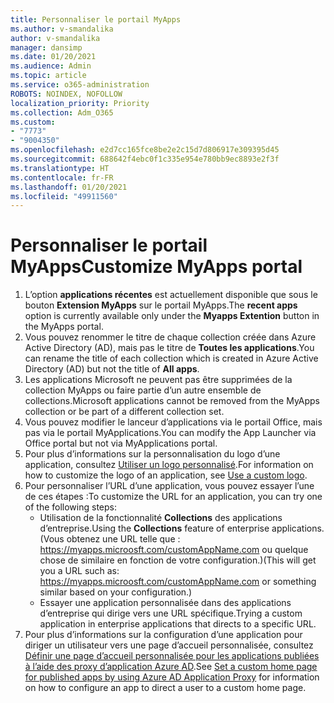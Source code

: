 ```yaml
---
title: Personnaliser le portail MyApps
ms.author: v-smandalika
author: v-smandalika
manager: dansimp
ms.date: 01/20/2021
ms.audience: Admin
ms.topic: article
ms.service: o365-administration
ROBOTS: NOINDEX, NOFOLLOW
localization_priority: Priority
ms.collection: Adm_O365
ms.custom:
- "7773"
- "9004350"
ms.openlocfilehash: e2d7cc165fce8be2e2c15d7d806917e309395d45
ms.sourcegitcommit: 688642f4ebc0f1c335e954e780bb9ec8893e2f3f
ms.translationtype: HT
ms.contentlocale: fr-FR
ms.lasthandoff: 01/20/2021
ms.locfileid: "49911560"
---
```

# <a name="customize-myapps-portal"></a><span data-ttu-id="9ffb5-102">Personnaliser le portail MyApps</span><span class="sxs-lookup"><span data-stu-id="9ffb5-102">Customize MyApps portal</span></span>

1. <span data-ttu-id="9ffb5-103">L’option **applications récentes** est actuellement disponible que sous le bouton **Extension MyApps** sur le portail MyApps.</span><span class="sxs-lookup"><span data-stu-id="9ffb5-103">The **recent apps** option is currently available only under the **Myapps Extention** button in the MyApps portal.</span></span>
2. <span data-ttu-id="9ffb5-104">Vous pouvez renommer le titre de chaque collection créée dans Azure Active Directory (AD), mais pas le titre de **Toutes les applications**.</span><span class="sxs-lookup"><span data-stu-id="9ffb5-104">You can rename the title of each collection which is created in Azure Active Directory (AD) but not the title of **All apps**.</span></span>
3. <span data-ttu-id="9ffb5-105">Les applications Microsoft ne peuvent pas être supprimées de la collection MyApps ou faire partie d’un autre ensemble de collections.</span><span class="sxs-lookup"><span data-stu-id="9ffb5-105">Microsoft applications cannot be removed from the MyApps collection or be part of a different collection set.</span></span>
4. <span data-ttu-id="9ffb5-106">Vous pouvez modifier le lanceur d’applications via le portail Office, mais pas via le portail MyApplications.</span><span class="sxs-lookup"><span data-stu-id="9ffb5-106">You can modify the App Launcher via Office portal but not via MyApplications portal.</span></span>
5. <span data-ttu-id="9ffb5-107">Pour plus d’informations sur la personnalisation du logo d’une application, consultez [Utiliser un logo personnalisé](https://docs.microsoft.com/azure/active-directory/manage-apps/add-application-portal-configure#use-a-custom-logo).</span><span class="sxs-lookup"><span data-stu-id="9ffb5-107">For information on how to customize the logo of an application, see [Use a custom logo](https://docs.microsoft.com/azure/active-directory/manage-apps/add-application-portal-configure#use-a-custom-logo).</span></span>
6. <span data-ttu-id="9ffb5-108">Pour personnaliser l’URL d’une application, vous pouvez essayer l’une de ces étapes :</span><span class="sxs-lookup"><span data-stu-id="9ffb5-108">To customize the URL for an application, you can try one of the following steps:</span></span>
    - <span data-ttu-id="9ffb5-109">Utilisation de la fonctionnalité **Collections** des applications d’entreprise.</span><span class="sxs-lookup"><span data-stu-id="9ffb5-109">Using the **Collections** feature of enterprise applications.</span></span> <span data-ttu-id="9ffb5-110">(Vous obtenez une URL telle que : https://myapps.microosft.com/customAppName.com ou quelque chose de similaire en fonction de votre configuration.)</span><span class="sxs-lookup"><span data-stu-id="9ffb5-110">(This will get you a URL such as: https://myapps.microosft.com/customAppName.com or something similar based on your configuration.)</span></span>
    - <span data-ttu-id="9ffb5-111">Essayer une application personnalisée dans des applications d’entreprise qui dirige vers une URL spécifique.</span><span class="sxs-lookup"><span data-stu-id="9ffb5-111">Trying a custom application in enterprise applications that directs to a specific URL.</span></span>
7. <span data-ttu-id="9ffb5-112">Pour plus d’informations sur la configuration d’une application pour diriger un utilisateur vers une page d’accueil personnalisée, consultez [Définir une page d’accueil personnalisée pour les applications publiées à l’aide des proxy d’application Azure AD](https://docs.microsoft.com/azure/active-directory/manage-apps/application-proxy-configure-custom-home-page).</span><span class="sxs-lookup"><span data-stu-id="9ffb5-112">See [Set a custom home page for published apps by using Azure AD Application Proxy](https://docs.microsoft.com/azure/active-directory/manage-apps/application-proxy-configure-custom-home-page) for information on how to configure an app to direct a user to a custom home page.</span></span>
